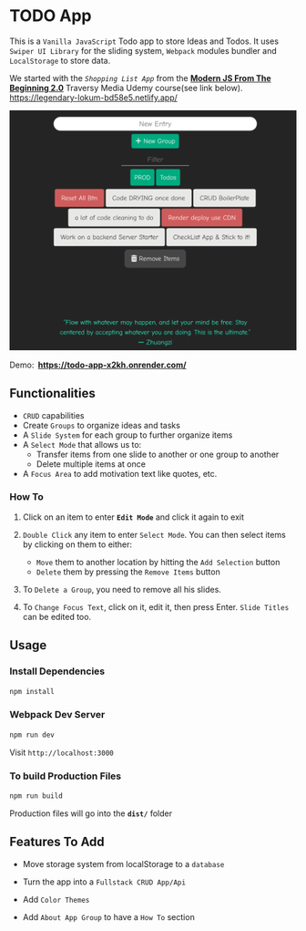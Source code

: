 # TODO App

This is a `Vanilla JavaScript` Todo app to store Ideas and Todos. It uses `Swiper UI Library` for the sliding system, `Webpack` modules bundler and `LocalStorage` to store data.

We started with the *`Shopping List App`* from the [**Modern JS From The Beginning 2.0**](https://www.udemy.com/course/modern-javascript-from-the-beginning/?kw=modern+javascript+from+the+beg&src=sac&couponCode=LETSLEARNNOW) Traversy Media Udemy course(see link below).  
https://legendary-lokum-bd58e5.netlify.app/
<br>

![App Screenshot](/src/images/screenshot.png)

Demo:&ensp;**https://todo-app-x2kh.onrender.com/**

## Functionalities

- `CRUD` capabilities
- Create `Groups` to organize ideas and tasks
- A `Slide System` for each group to further organize items
- A `Select Mode` that allows us to:
  - Transfer items from one slide to another or one group to another
  - Delete multiple items at once
- A `Focus Area` to add motivation text like quotes, etc.

### How To

1. Click on an item to enter **`Edit Mode`** and click it again to exit  

2. `Double Click` any item to enter `Select Mode`. You can then select items by clicking on them to either:
    * `Move` them to another location by hitting the `Add Selection` button
    *  `Delete` them by pressing the `Remove Items` button  

3. To `Delete a Group`, you need to remove all his slides.

4. To `Change Focus Text`, click on it, edit it, then press Enter. `Slide Titles` can be edited too.

## Usage

### Install Dependencies

```bash
npm install
```

### Webpack Dev Server

```bash
npm run dev
```

Visit `http://localhost:3000`

### To build Production Files

```bash
npm run build
```
Production files will go into the **`dist/`** folder

## Features To Add

  - Move storage system from localStorage to a `database`  

  - Turn the app into a `Fullstack CRUD App/Api`   

  - Add `Color Themes` 

  - Add `About App Group` to have a `How To` section 